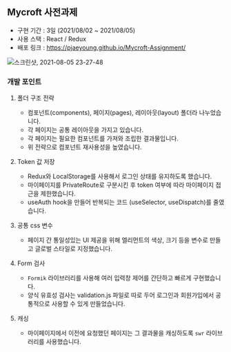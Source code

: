 ## Mycroft 사전과제 
- 구현 기간 : 3일 (2021/08/02 ~ 2021/08/05)
- 사용 스택 : React / Redux 
- 배포 링크 : https://pjaeyoung.github.io/Mycroft-Assignment/

![스크린샷, 2021-08-05 23-27-48](https://user-images.githubusercontent.com/47022167/128367312-1780ed2a-79ce-4def-96ab-5dfdb2b14c23.png)

### 개발 포인트

1. 폴더 구조 전략
    - 컴포넌트(components), 페이지(pages), 레이아웃(layout) 폴더라 나누었습니다. 
    - 각 페이지는 공통 레이아웃을 가지고 있습니다. 
    - 각 페이지는 필요한 컴포넌트를 가져와 조립한 결과물입니다.   
    - 위 전략으로 컴포넌트 재사용성을 높였습니다. 

2. Token 값 저장
    - Redux와 LocalStorage를 사용해서 로그인 상태를 유지하도록 했습니다. 
    - 마이페이지를 PrivateRoute로 구분시킨 후 token 여부에 따라 마이페이지 접근을 제한했습니다. 
    - useAuth hook을 만들어 반복되는 코드 (useSelector, useDispatch)를 줄였습니다. 

3. 공통 css 변수 
    - 페이지 간 통일성있는 UI 제공을 위해 엘리먼트의 색상, 크기 등을 변수로 만들고 글로벌 스타일로 지정했습니다.

4. Form 검사
    - `Formik` 라이브러리를 사용해 여러 입력창 제어를 간단하고 빠르게 구현했습니다.
    - 양식 유효성 검사는 validation.js 파일로 따로 두어 로그인과 회원가입에서 공통적으로 사용할 수 있게 만들었습니다.

5. 캐싱
    - 마이페이지에서 이전에 요청했던 페이지는 그 결과물을 캐싱하도록 `swr` 라이브러리를 사용했습니다.  
